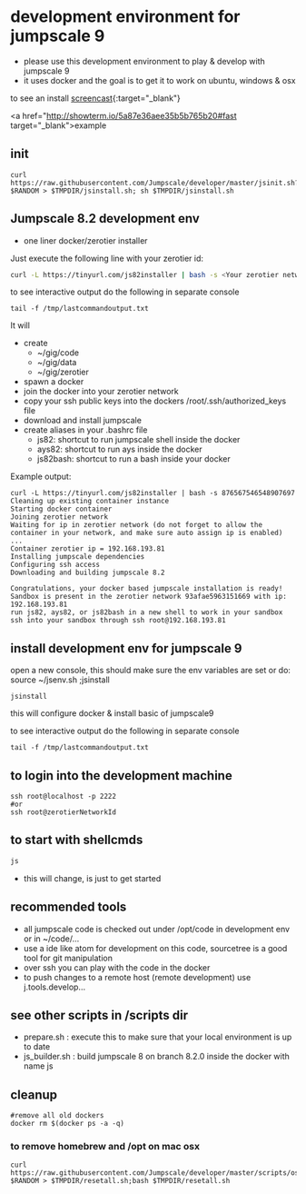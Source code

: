 
# development environment for jumpscale 9

- please use this development environment to play & develop with jumpscale 9
- it uses docker and the goal is to get it to work on ubuntu, windows & osx

to see an install [screencast](http://showterm.io/5a87e36aee35b5b765b20#fast){:target="_blank"}

<a href="http://showterm.io/5a87e36aee35b5b765b20#fast target="_blank">example</a>

## init

```
curl https://raw.githubusercontent.com/Jumpscale/developer/master/jsinit.sh?$RANDOM > $TMPDIR/jsinstall.sh; sh $TMPDIR/jsinstall.sh
```



## Jumpscale 8.2 development env

- one liner docker/zerotier installer

Just execute the following line with your zerotier id:
```bash
curl -L https://tinyurl.com/js82installer | bash -s <Your zerotier network id>
```

to see interactive output do the following in separate console
```
tail -f /tmp/lastcommandoutput.txt
```

It will
- create
  - ~/gig/code
  - ~/gig/data
  - ~/gig/zerotier
- spawn a docker
- join the docker into your zerotier network
- copy your ssh public keys into the dockers /root/.ssh/authorized_keys file
- download and install jumpscale
- create aliases in your .bashrc file
  - js82: shortcut to run jumpscale shell inside the docker
  - ays82: shortcut to run ays inside the docker
  - js82bash: shortcut to run a bash inside your docker


Example output:
```
curl -L https://tinyurl.com/js82installer | bash -s 876567546548907697
Cleaning up existing container instance
Starting docker container
Joining zerotier network
Waiting for ip in zerotier network (do not forget to allow the container in your network, and make sure auto assign ip is enabled) ...
Container zerotier ip = 192.168.193.81
Installing jumpscale dependencies
Configuring ssh access
Downloading and building jumpscale 8.2

Congratulations, your docker based jumpscale installation is ready!
Sandbox is present in the zerotier network 93afae5963151669 with ip: 192.168.193.81
run js82, ays82, or js82bash in a new shell to work in your sandbox
ssh into your sandbox through ssh root@192.168.193.81
```



## install development env for jumpscale 9

open a new console, this should make sure the env variables are set
or do: source ~/jsenv.sh ;jsinstall
```
jsinstall
```

this will configure docker & install basic of jumpscale9

to see interactive output do the following in separate console
```
tail -f /tmp/lastcommandoutput.txt
```

## to login into the development machine

```
ssh root@localhost -p 2222
#or
ssh root@zerotierNetworkId
```

## to start with shellcmds

```bash
js
```

 - this will change, is just to get started

## recommended tools

- all jumpscale code is checked out under /opt/code in development env or in ~/code/...
- use a ide like atom for development on this code, sourcetree is a good tool for git manipulation
- over ssh you can play with the code in the docker
- to push changes to a remote host (remote development) use j.tools.develop...


## see other scripts in /scripts dir

- prepare.sh : execute this to make sure that your local environment is up to date
- js_builder.sh : build jumpscale 8 on branch 8.2.0 inside the docker with name js

## cleanup
```
#remove all old dockers
docker rm $(docker ps -a -q)
```

### to remove homebrew and /opt on mac osx

```
curl https://raw.githubusercontent.com/Jumpscale/developer/master/scripts/osx_reset_all.sh?$RANDOM > $TMPDIR/resetall.sh;bash $TMPDIR/resetall.sh
```
